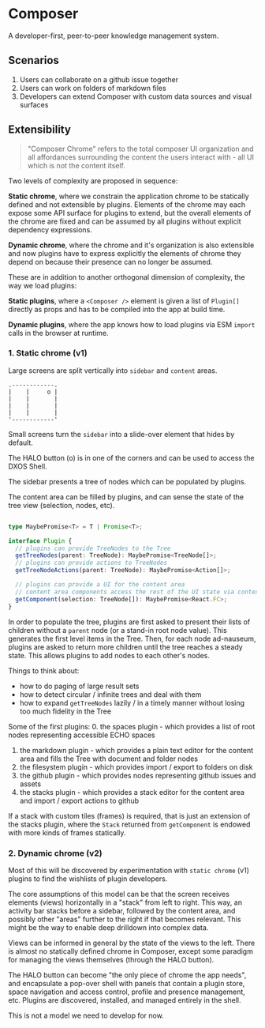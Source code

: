 # Composer

A developer-first, peer-to-peer knowledge management system.

## Scenarios

1. Users can collaborate on a github issue together
2. Users can work on folders of markdown files
3. Developers can extend Composer with custom data sources and visual surfaces

## Extensibility
> "Composer Chrome" refers to the total composer UI organization and all affordances surrounding the content the users interact with - all UI which is not the content itself.

Two levels of complexity are proposed in sequence:

**Static chrome**, where we constrain the application chrome to be statically defined and not extensible by plugins. Elements of the chrome may each expose some API surface for plugins to extend, but the overall elements of the chrome are fixed and can be assumed by all plugins without explicit dependency expressions.

**Dynamic chrome**, where the chrome and it's organization is also extensible and now plugins have to express explicitly the elements of chrome they depend on because their presence can no longer be assumed.

These are in addition to another orthogonal dimension of complexity, the way we load plugins:

**Static plugins**, where a `<Composer />` element is given a list of `Plugin[]` directly as props and has to be compiled into the app at build time.

**Dynamic plugins**, where the app knows how to load plugins via ESM `import` calls in the browser at runtime.


### 1. Static chrome (v1)

Large screens are split vertically into `sidebar` and `content` areas.
```
.------------.
|    |     o |
|    |       |
|    |       |
|    |       |
'------------'
```
Small screens turn the `sidebar` into a slide-over element that hides by default.

The HALO button (o) is in one of the corners and can be used to access the DXOS Shell.

The sidebar presents a tree of nodes which can be populated by plugins.

The content area can be filled by plugins, and can sense the state of the tree view (selection, nodes, etc).

```ts

type MaybePromise<T> = T | Promise<T>;

interface Plugin {
  // plugins can provide TreeNodes to the Tree
  getTreeNodes(parent: TreeNode): MaybePromise<TreeNode[]>;
  // plugins can provide actions to TreeNodes
  getTreeNodeActions(parent: TreeNode): MaybePromise<Action[]>;

  // plugins can provide a UI for the content area
  // content area components access the rest of the UI state via context
  getComponent(selection: TreeNode[]): MaybePromise<React.FC>;
}

```

In order to populate the tree, plugins are first asked to present their lists of children without a `parent` node (or a stand-in root node value). This generates the first level items in the Tree. Then, for each node ad-nauseum, plugins are asked to return more children until the tree reaches a steady state. This allows plugins to add nodes to each other's nodes.

Things to think about:
- how to do paging of large result sets
- how to detect circular / infinite trees and deal with them
- how to expand `getTreeNodes` lazily / in a timely manner without losing too much fidelity in the Tree

Some of the first plugins:
0. the spaces plugin - which provides a list of root nodes representing accessible ECHO spaces
1. the markdown plugin - which provides a plain text editor for the content area and fills the Tree with document and folder nodes
2. the filesystem plugin - which provides import / export to folders on disk
3. the github plugin - which provides nodes representing github issues and assets
4. the stacks plugin - which provides a stack editor for the content area and import / export actions to github

If a stack with custom tiles (frames) is required, that is just an extension of the stacks plugin, where the `Stack` returned from `getComponent` is endowed with more kinds of frames statically.


### 2. Dynamic chrome (v2)

Most of this will be discovered by experimentation with `static chrome` (v1) plugins to find the wishlists of plugin developers.

The core assumptions of this model can be that the screen receives elements (views) horizontally in a "stack" from left to right. This way, an activity bar stacks before a sidebar, followed by the content area, and possibly other "areas" further to the right if that becomes relevant. This might be the way to enable deep drilldown into complex data.

Views can be informed in general by the state of the views to the left. There is almost no statically defined chrome in Composer, except some paradigm for managing the views themselves (through the HALO button).

The HALO button can become "the only piece of chrome the app needs", and encapsulate a pop-over shell with panels that contain a plugin store, space navigation and access control, profile and presence management, etc. Plugins are discovered, installed, and managed entirely in the shell.

This is not a model we need to develop for now.